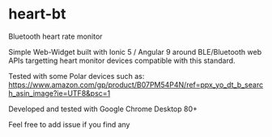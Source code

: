 # heart-bt
Bluetooth heart rate monitor

Simple Web-Widget built with Ionic 5 / Angular 9 around BLE/Bluetooth web APIs targetting heart monitor devices compatible with this standard.

Tested with some Polar devices such as: https://www.amazon.com/gp/product/B07PM54P4N/ref=ppx_yo_dt_b_search_asin_image?ie=UTF8&psc=1

Developed and tested with Google Chrome Desktop 80+

Feel free to add issue if you find any

